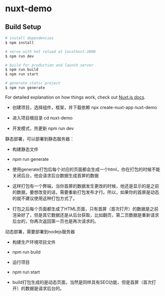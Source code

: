 # nuxt-demo

## Build Setup

```bash
# install dependencies
$ npm install

# serve with hot reload at localhost:3000
$ npm run dev

# build for production and launch server
$ npm run build
$ npm run start

# generate static project
$ npm run generate
```

For detailed explanation on how things work, check out [Nuxt.js docs](https://nuxtjs.org).

* 创建项目，选择组件，框架，并下载依赖
  npx create-nuxt-app nuxt-demo

* 进入项目根目录
  cd nuxt-demo

* 开发模式，热更新
  npm run dev

静态部署，可以部署到静态服务器：

* 构建静态文件

* npm run generate

* 使用generate打包后每个对应的页面都会生成一个html，你在打包的时候不能关闭后台，他会请求后台数据生成首屏的数据

* 这样打包有一个弊端，当你首屏的数据发生更改的时候，他还是显示的是之前的数据，要想改变的话，需要重新打包发布才行。所以，如果你的首屏是动态的就不建议使用这种打包方式了。

* 打包之后每个页面都生成了HTML页面，只有首屏（首次打开）的数据是之前渲染好了，但是其它数据还是从后台获取，比如翻页，第二页数据是重新请求后台的，你再次返回第一页也是再次请求的。

动态部署，需要部署到nodejs服务器

* 构建生产环境项目文件

* npm run build

* 运行项目

* npm run start

* build打包生成的是动态页面，当然是同样具有SEO功能，但是首屏（首次打开）的数据是请求后台的。
